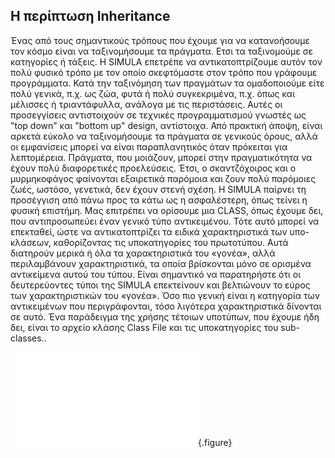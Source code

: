 
## Η περίπτωση Inheritance

Ένας από τους σημαντικούς τρόπους που έχουμε για να κατανοήσουμε τον κόσμο είναι να ταξινομήσουμε τα πράγματα. Eτσι τα ταξινομούμε σε κατηγορίες ή τάξεις. Η SIMULA επετρέπε να αντικατοπτρίζουμε αυτόν τον πολύ φυσικό τρόπο με τον οποίο σκεφτόμαστε  στον τρόπο που γράφουμε προγράμματα. Κατά την ταξινόμηση των πραγμάτων τα ομαδοποιούμε είτε πολύ γενικά, π.χ. ως ζώα, φυτά ή πολύ συγκεκριμένα, π.χ. όπως και μέλισσες ή τριαντάφυλλα, ανάλογα με τις περιστάσεις. Αυτές οι προσεγγίσεις αντιστοιχούν σε τεχνικές προγραμματισμού γνωστές ως "top down" και "bottom up" design, αντίστοιχα. Από πρακτική άποψη, είναι αρκετά εύκολο να ταξινομήσουμε τα πράγματα σε γενικούς όρους, αλλά οι εμφανίσεις μπορεί να είναι παραπλανητικός όταν πρόκειται για λεπτομέρεια. Πράγματα, που μοιάζουν, μπορεί στην πραγματικότητα να έχουν πολύ διαφορετικές προελεύσεις. Έτσι, ο σκαντζόχοιρος και ο μυρμηκοφάγος φαίνονται εξαιρετικά παρόμοια και ζουν πολύ παρόμοιες ζωές, ωστόσο, γενετικά, δεν έχουν στενή σχέση. Η SIMULA παίρνει τη προσέγγιση από πάνω προς τα κάτω ως η ασφαλέστερη, όπως τείνει η φυσική επιστήμη. Μας επιτρέπει να ορίσουμε  μια CLASS, όπως έχουμε δει, που αντιπροσωπεύει έναν γενικό τύπο αντικειμένου. Τότε αυτό μπορεί να επεκταθεί, ώστε να αντικατοπτρίζει τα ειδικά χαρακτηριστικά των υπο-κλάσεων, καθορίζοντας τις υποκατηγορίες του πρωτοτύπου. Αυτά διατηρούν μερικά ή όλα τα χαρακτηριστικά του «γονέα», αλλά περιλαμβάνουν χαρακτηριστικά, τα οποία βρίσκονται μόνο σε ορισμένα αντικείμενα αυτού του τύπου. Είναι σημαντικό να παρατηρήστε ότι οι δευτερεύοντες τύποι της SIMULA επεκτείνουν και βελτιώνουν το εύρος των χαρακτηριστικών του «γονέα». Όσο πιο γενική είναι η κατηγορία των αντικειμένων που περιγράφονται, τόσο λιγότερα χαρακτηριστικά δίνονται σε αυτό. Ένα παράδειγμα της χρήσης τέτοιων υποτύπων, που έχουμε ήδη δει, είναι το αρχείο κλάσης Class File  και τις υποκατηγορίες του sub-classes..

![](simula-language.md){.figure}

